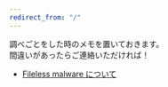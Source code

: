 ```yaml
---
redirect_from: "/"
---
```

調べごとをした時のメモを置いておきます。  
間違いがあったらご連絡いただければ！

- [Fileless malware について](https://fuu32.github.io/Fileless_malware)
